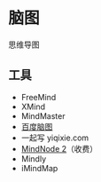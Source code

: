 # 脑图

思维导图

## 工具

* FreeMind
* XMind
* MindMaster
* [百度脑图](https://naotu.baidu.com)
* 一起写 yiqixie.com
* [MindNode 2](https://mindnode.com/)（收费）
* Mindly
* iMindMap

